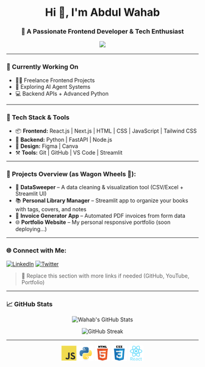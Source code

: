 <h1 align="center">Hi 👋, I'm Abdul Wahab</h1>
<h3 align="center">🚀 A Passionate Frontend Developer & Tech Enthusiast</h3>

<p align="center">
  <img src="https://readme-typing-svg.herokuapp.com?color=F7971E&size=22&center=true&vCenter=true&width=500&lines=Building+Cool+Web+Stuff+🚀;Lover+of+Code%2C+Design+%26+Learning!;Always+Open+to+Collaborate+🤝"/>
</p>

---

### 💼 Currently Working On

- 🧑‍💻 Freelance Frontend Projects
- 🤖 Exploring AI Agent Systems
- 💻 Backend APIs + Advanced Python

---

### 🔧 Tech Stack & Tools

- 📦 **Frontend:** React.js | Next.js | HTML | CSS | JavaScript | Tailwind CSS
- 🧠 **Backend:** Python | FastAPI | Node.js
- 🎨 **Design:** Figma | Canva
- ⚒️ **Tools:** Git | GitHub | VS Code | Streamlit

---

### 🧠 Projects Overview (as Wagon Wheels 🛞):

- 🔄 **DataSweeper** – A data cleaning & visualization tool (CSV/Excel + Streamlit UI)
- 📚 **Personal Library Manager** – Streamlit app to organize your books with tags, covers, and notes
- 🧾 **Invoice Generator App** – Automated PDF invoices from form data
- 🌐 **Portfolio Website** – My personal responsive portfolio (soon deploying...)

---

### 🌐 Connect with Me:

[![LinkedIn](https://img.shields.io/badge/-LinkedIn-0A66C2?style=flat-square&logo=linkedin&logoColor=white)](https://www.linkedin.com/in/abdul-wahab-484184197)
[![Twitter](https://img.shields.io/badge/-X-000000?style=flat-square&logo=twitter&logoColor=white)](https://x.com/Malikwahabora)

> 🔗 Replace this section with more links if needed (GitHub, YouTube, Portfolio)

---

### 📈 GitHub Stats

<p align="center">
  <img src="https://github-readme-stats.vercel.app/api?username=Malikwahab4793&show_icons=true&theme=tokyonight" alt="Wahab's GitHub Stats" />
</p>

<p align="center">
  <img src="https://github-readme-streak-stats.herokuapp.com/?user=Malikwahab4793&theme=tokyonight" alt="GitHub Streak" />
</p>

---

<p align="center">
  <img src="https://raw.githubusercontent.com/devicons/devicon/master/icons/javascript/javascript-original.svg" alt="js" width="40" height="40"/>
  <img src="https://raw.githubusercontent.com/devicons/devicon/master/icons/python/python-original.svg" alt="python" width="40" height="40"/>
  <img src="https://raw.githubusercontent.com/devicons/devicon/master/icons/html5/html5-original-wordmark.svg" alt="html5" width="40" height="40"/>
  <img src="https://raw.githubusercontent.com/devicons/devicon/master/icons/css3/css3-original-wordmark.svg" alt="css3" width="40" height="40"/>
  <img src="https://raw.githubusercontent.com/devicons/devicon/master/icons/react/react-original-wordmark.svg" alt="react" width="40" height="40"/>
</p>
